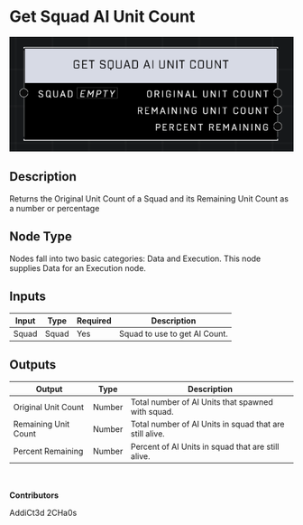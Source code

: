 # Get Squad AI Unit Count
![alt text](get-squad-ai-unit-count.png)
## Description
Returns the Original Unit Count of a Squad and its Remaining Unit Count as a number or percentage

## Node Type
Nodes fall into two basic categories: Data and Execution. This node supplies Data for an Execution node.

## Inputs
| Input            | Type             | Required | Description												    |
|------------------|------------------|----------|--------------------------------------------------------------|
| Squad | Squad | Yes | Squad to use to get AI Count.|

## Outputs
| Output           | Type             | Description												     |
|------------------|------------------|--------------------------------------------------------------|
| Original Unit Count | Number | Total number of AI Units that spawned with squad. |
| Remaining Unit Count | Number | Total number of AI Units in squad that are still alive. |
| Percent Remaining | Number | Percent of AI Units in squad that are still alive. |

\
\
**Contributors**

AddiCt3d 2CHa0s